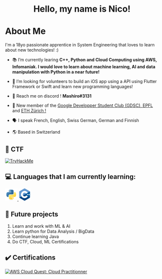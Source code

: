 <h1 align="center">Hello, my name is Nico!</h1>

# About Me
 I'm a 18yo passionate apprentice in System Engineering that loves to learn about new technologies! :)          
           
- 📚 I’m currently learing **C++, Python and Cloud Computing using AWS, Infomaniak. I would love to learn about machine learning, AI and data manipulation with Python in a near future!**      
 
- 📖 I’m looking for volunteers to build an iOS app using a API using Flutter Framework or Swift and learn new programming languages!

- 👾 Reach me on discord ! **Mashiro#3131**
     
- 🔰 New member of the [Google Developper Student Club (GDSC), EPFL](https://gdsc.community.dev/epfl/) and [ETH Zürich !](https://gdsc.community.dev/eth-zurich/)
- 🗣 I speak French, English, Swiss German, German and Finnish
           
- 🌎 Based in Switzerland

## 🚩 CTF
<p><a href="https://tryhackme.com/p/Mashiro3131" target="_blank" rel="noreferrer">
<img src="https://tryhackme-badges.s3.amazonaws.com/Mashiro3131.png" alt="TryHackMe">
</a></p>

## 💻 Languages that I am currently learning:

<a href="https://www.python.org" target="_blank" rel="noreferrer"> <img src="https://raw.githubusercontent.com/devicons/devicon/master/icons/python/python-original.svg" alt="python" width="40" height="40"/> </a><a href="https://www.w3schools.com/cpp/" target="_blank" rel="noreferrer"> <img src="https://raw.githubusercontent.com/devicons/devicon/master/icons/cplusplus/cplusplus-original.svg" alt="cplusplus" width="40" height="40"/> </a>

## 🚧 Future projects
1. Learn and work with ML & AI
2. Learn python for Data Analysis / BigData
3. Continue learning Java
4. Do CTF, Cloud, ML Certifications


## ✔️ Certifications


<p> <a href="https://www.credly.com/badges/4f6011fd-c809-4139-8976-970224ed8297/linked_in_profile" target="_blank" rel="noreferrer">
<img src="https://images.credly.com/size/340x340/images/2784d0d8-327c-406f-971e-9f0e15097003/image.png" alt="AWS Cloud Quest: Cloud Practitionner" width="150" height="150">
</a></p>
